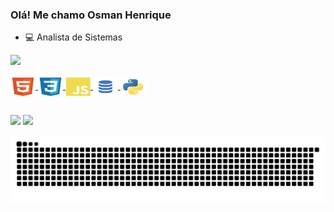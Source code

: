 ### Olá! Me chamo Osman Henrique

* 💻 Analista de Sistemas 

<div>
  <a href="https://github.com/osmanhenrique">
  <img height="180em" src="https://github-readme-stats.vercel.app/api/top-langs/?username=osmanhenrique&layout=compact&langs_count=7&theme=dark"/>
</div>
<div style="display: inline_block"><br>
  <img align="center" alt="Osman-HTML" height="30" width="40" src="https://raw.githubusercontent.com/devicons/devicon/master/icons/html5/html5-original.svg">
  <img align="center" alt="Osman-CSS" height="30" width="40" src="https://raw.githubusercontent.com/devicons/devicon/master/icons/css3/css3-original.svg">
  <img align="center" alt="Osman-Js" height="30" width="40" src="https://raw.githubusercontent.com/devicons/devicon/master/icons/javascript/javascript-plain.svg">
  <img align="center" alt="Osman-Sql" height="30" width="40" src="https://raw.githubusercontent.com/github/explore/80688e429a7d4ef2fca1e82350fe8e3517d3494d/topics/sql/sql.png">
  <img align="center" alt="Osman-Python" height="30" width="40" src="https://raw.githubusercontent.com/devicons/devicon/master/icons/python/python-original.svg">
</div>
    
  ##
 
  <div> 
  <a href = "mailto:osmanhenrique0@gmail.com"><img src="https://img.shields.io/badge/-Gmail-%23333?style=for-the-badge&logo=gmail&logoColor=white" target="_blank"></a>
      <a href="https://www.linkedin.com/in/osman-henrique-53288b171/" target="_blank"><img src="https://img.shields.io/badge/-LinkedIn-%230077B5?style=for-the-badge&logo=linkedin&logoColor=white" target="_blank"></a> 
 
 
  ![Snake animation](https://github.com/osmanhenrique/osmanhenrique/blob/output/github-contribution-grid-snake.svg)
 
</div>
